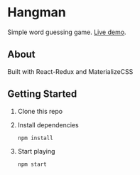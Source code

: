 # Hangman

Simple word guessing game. [Live demo](https://upbeat-fermat-616da2.netlify.com/).

## About

Built with React-Redux and MaterializeCSS

## Getting Started

1. Clone this repo
2. Install dependencies

    ```
    npm install
    ```

3. Start playing

    ```
    npm start
    ```